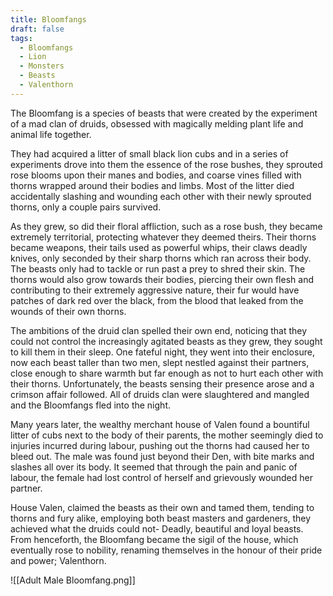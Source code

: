 ```yaml
---
title: Bloomfangs
draft: false
tags:
  - Bloomfangs
  - Lion
  - Monsters
  - Beasts
  - Valenthorn
---
```

The Bloomfang is a species of beasts that were created by the experiment of a mad clan of druids, obsessed with magically melding plant life and animal life together.

They had acquired a litter of small black lion cubs and in a series of experiments drove into them the essence of the rose bushes, they sprouted rose blooms upon their manes and bodies, and coarse vines filled with thorns wrapped around their bodies and limbs. Most of the litter died accidentally slashing and wounding each other with their newly sprouted thorns, only a couple pairs survived.

As they grew, so did their floral affliction, such as a rose bush, they became extremely territorial, protecting whatever they deemed theirs. Their thorns became weapons, their tails used as powerful whips, their claws deadly knives, only seconded by their sharp thorns which ran across their body. The beasts only had to tackle or run past a prey to shred their skin. The thorns would also grow towards their bodies, piercing their own flesh and contributing to their extremely aggressive nature, their fur would have patches of dark red over the black, from the blood that leaked from the wounds of their own thorns.

The ambitions of the druid clan spelled their own end, noticing that they could not control the increasingly agitated beasts as they grew, they sought to kill them in their sleep. One fateful night, they went into their enclosure, now each beast taller than two men, slept nestled against their partners, close enough to share warmth but far enough as not to hurt each other with their thorns. Unfortunately, the beasts sensing their presence arose and a crimson affair followed. All of druids clan were slaughtered and mangled and the Bloomfangs fled into the night.

Many years later, the wealthy merchant house of Valen found a bountiful litter of cubs next to the body of their parents, the mother seemingly died to injuries incurred during labour, pushing out the thorns had caused her to bleed out. The male was found just beyond their Den, with bite marks and slashes all over its body. It seemed that through the pain and panic of labour, the female had lost control of herself and grievously wounded her partner.

House Valen, claimed the beasts as their own and tamed them, tending to thorns and fury alike, employing both beast masters and gardeners, they achieved what the druids could not- Deadly, beautiful and loyal beasts. From henceforth, the Bloomfang became the sigil of the house, which eventually rose to nobility, renaming themselves in the honour of their pride and power; Valenthorn.

![[Adult Male Bloomfang.png]]